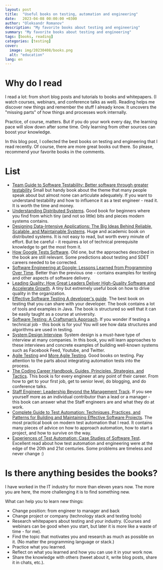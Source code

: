 ```yaml
---
layout: post
title:  "Useful books on testing, automation and engineering"
date:   2023-04-08 00:00:00 +0300
author: "Oleksandr Romanov"
description: "My favorite books about testing and engineering"
summary: "My favorite books about testing and engineering"
tags: [books, reading]
categories: [testing]
cover:
  image: img/20230408/books.png
  alt: "education"
lang: en
---
```


# Why do I read

I read a lot: from short blog posts and tutorials to books and whitepapers. (I watch courses, webinars, and conference talks as well).
Reading helps me discover new things and remember the stuff I already know. It uncovers the "missing parts" of how things and processes work internally. 

Practice, of course, matters. But if you do your work every day, the learning pace will slow down after some time. Only learning from other sources can boost your knowledge. 

In this blog post, I  collected the best books on testing and engineering that I read recently. Of course, there are more great books out there. So please, recommend your favorite books in the comments. 


# List
-  [Team Guide to Software Testability: Better software through greater testability](https://www.amazon.com/Team-Guide-Software-Testability-testability/dp/1912058669) Small but handy book about the theme that many people speak about but almost none can articulate adequately. If you want to understand testability and how to influence it as a test engineer - read it. It is worth the time and money. 
- [Understanding Distributed Systems](https://understandingdistributed.systems/). Good book for beginners where you find from which tiny (and not so little) bits and pieces modern systems contains. 
-  [Designing Data-Intensive Applications: The Big Ideas Behind Reliable, Scalable, and Maintainable Systems](https://www.amazon.com/Designing-Data-Intensive-Applications-Reliable-Maintainable/dp/1449373321). Huge and academic book on distributed systems. It is not easy to read, but worth every minute of effort. But be careful - it requires a lot of technical prerequisite knowledge to get the most from it. 
-  [How Google Tests Software](https://www.amazon.com/Google-Tests-Software-James-Whittaker/dp/0321803027). Old one, but the approaches described in the book are still relevant. Some predictions about testing and SDET careers needed to be corrected. 
-  [Software Engineering at Google: Lessons Learned from Programming Over Time](https://www.amazon.com/Software-Engineering-Google-Lessons-Programming/dp/1492082791). Better than the previous one - contains examples for testing and other aspects of software delivery.
-  [Leading Quality: How Great Leaders Deliver High-Quality Software and Accelerate Growth](https://www.amazon.com/Leading-Quality-Leaders-Software-Accelerate/dp/1916185800). A tiny but extremely useful book on how to drive quality in the organization.
-  [Effective Software Testing A developer's guide](https://www.manning.com/books/effective-software-testing). The best book on testing that you can share with your developer. The book contains a lot of tools and examples in Java. The book is structured so well that it can be easily taught as a course at university. 
-  [Software Testing: A Craftsman’s Approach](https://www.amazon.com/Software-Testing-Craftsmans-Approach-Fourth/dp/1466560681). If you wonder if testing a technical job - this book is for you! You will see how data structures and algorithms are used in testing. 
-  [System Design Interview](https://www.amazon.com/System-Design-Interview-insiders-Second/dp/B08CMF2CQF). System design is a must-have type of interview at many companies. In this book, you will learn approaches to these interviews and concrete examples of building well-known systems such as Facebook Feed, Youtube, and Twitter. 
- [Agile Testing](https://www.amazon.com/Agile-Testing-Practical-Guide-Testers/dp/0321534468) and [More Agile Testing](https://www.amazon.com/More-Agile-Testing-Addison-Wesley-Signature/dp/0321967054). Good books on testing. Pay attention to the parts about integrating automation tests into the process.
-  [The Coding Career Handbook. Guides, Principles, Strategies, and Tactics](https://www.goodreads.com/book/show/54375336-the-coding-career-handbook-guides-principles-strategies-and-tactics). This book is for every engineer at any point of their career. From how to get to your first job, get to senior level, do blogging, and do conference talks. 
-  [Staff Engineer: Leadership Beyond the Management Track](https://www.goodreads.com/book/show/56481725-staff-engineer). If you see yourself more as an individual contributor than a lead or a manager - this book can answer what the Staff engineers are and what they do at work. 
-  [Complete Guide to Test Automation: Techniques, Practices, and Patterns for Building and Maintaining Effective Software Projects](https://a.co/d/2XqxAuZ). The most practical book on modern test automation that I read. It contains many pieces of advice on how to approach automation, how to start a project, and how to survive on the way. 
- [Experiences of Test Automation: Case Studies of Software Test](https://a.co/d/hbqUlIp). Excellent read about how test automation and engineering were at the edge of the 20th and 21st centuries. Some problems are timeless and never change :)

# Is there anything besides the books?

I have worked in the IT industry for more than eleven years now. The more you are here, the more challenging it is to find something new. 

What can help you to learn new things:
- Change position: from engineer to manager and back
- Change project or company (technology stack and testing tools)
- Research whitepapers about testing and your industry. (Courses and webinars can be good when you start, but later it is more like a waste of time - for me).
- Find the topic that motivates you and research as much as possible on it. (No matter the programming language or stack.)
- Practice what you learned.
- Reflect on what you learned and how you can use it in your work now. 
- Share the knowledge with others (tweet about it, write blog posts, share it in chats, etc.).
